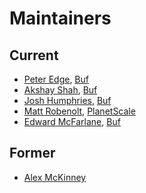 Maintainers
===========

## Current
* [Peter Edge](https://github.com/bufdev), [Buf](https://buf.build)
* [Akshay Shah](https://github.com/akshayjshah), [Buf](https://buf.build)
* [Josh Humphries](https://github.com/jhump), [Buf](https://buf.build)
* [Matt Robenolt](https://github.com/mattrobenolt), [PlanetScale](https://planetscale.com)
* [Edward McFarlane](https://github.com/emcfarlane), [Buf](https://buf.build)

## Former
* [Alex McKinney](https://github.com/amckinney)

